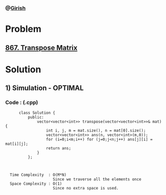 ### @[Girish](https://www.linkedin.com/in/girish-sudhakar/)

# Problem

## [867. Transpose Matrix](https://leetcode.com/problems/transpose-matrix/)


# Solution 

## 1) Simulation - OPTIMAL

       
      
      
   ### Code : (.cpp)
    
          class Solution {
              public:
                  vector<vector<int>> transpose(vector<vector<int>>& mat) {
                      int i, j, m = mat.size(), n = mat[0].size();
                      vector<vector<int>> ans(n, vector<int>(m,0));
                      for (i=0;i<m;i++) for (j=0;j<n;j++) ans[j][i] = mat[i][j];
                      return ans;
                  }
              };


 
      Time Complexity  : O(M*N) 
                         Since we traverse all the elements once
      Space Complexity : O(1)
                         Since no extra space is used.
